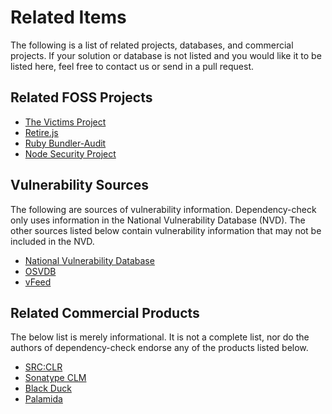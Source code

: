 Related Items
========================
The following is a list of related projects, databases, and commercial projects. If your solution
or database is not listed and you would like it to be listed here, feel free to contact us or send in
a pull request.

Related FOSS Projects
------------------------
* [The Victims Project](https://github.com/victims)
* [Retire.js](http://bekk.github.io/retire.js/)
* [Ruby Bundler-Audit](https://github.com/rubysec/bundler-audit)
* [Node Security Project](https://nodesecurity.io/)

Vulnerability Sources
------------------------
The following are sources of vulnerability information. Dependency-check only uses information in the National Vulnerability
Database (NVD). The other sources listed below contain vulnerability information that may not be included in the NVD.

* [National Vulnerability Database](https://nvd.nist.gov/)
* [OSVDB](http://osvdb.org/)
* [vFeed](http://www.toolswatch.org/vfeed)

Related Commercial Products
------------------------
The below list is merely informational. It is not a complete list, nor do the authors of dependency-check endorse any
of the products listed below.

* [SRC:CLR](https://srcclr.com/)
* [Sonatype CLM](http://www.sonatype.com/clm/overview)
* [Black Duck](https://www.blackducksoftware.com/products/black-duck-suite/code-center)
* [Palamida](http://www.palamida.com/products/enterpriseedition.html)

